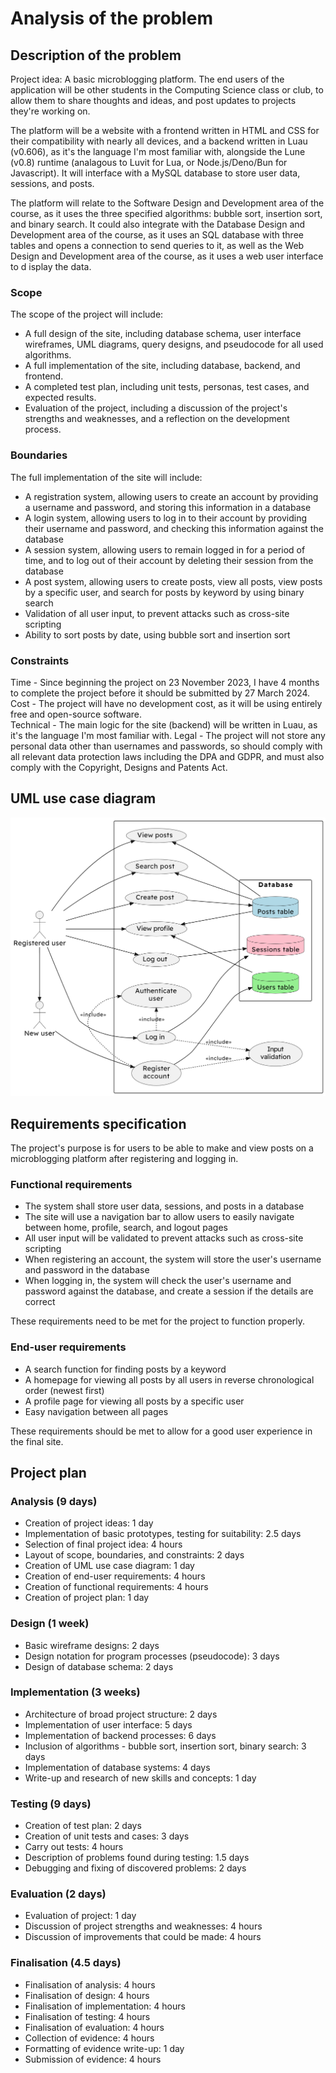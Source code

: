 # Analysis of the problem

## Description of the problem

Project idea: A basic microblogging platform. The end users of the application will be other students in the Computing Science class or club, to allow them to share thoughts and ideas, and post updates to projects they're working on.

The platform will be a website with a frontend written in HTML and CSS for their compatibility with nearly all devices, and a backend written in Luau (v0.606), as it's the language I'm most familiar with, alongside the Lune (v0.8) runtime (analagous to Luvit for Lua, or Node.js/Deno/Bun for Javascript). It will interface with a MySQL database to store user data, sessions, and posts.

The platform will relate to the Software Design and Development area of the course, as it uses the three specified algorithms: bubble sort, insertion sort, and binary search. It could also integrate with the Database Design and Development area of the course, as it uses an SQL database with three tables and opens a connection to send queries to it, as well as the Web Design and Development area of the course, as it uses a web user interface to d isplay the data.

### Scope

The scope of the project will include:

-   A full design of the site, including database schema, user interface wireframes, UML diagrams, query designs, and pseudocode for all used algorithms.
-   A full implementation of the site, including database, backend, and frontend.
-   A completed test plan, including unit tests, personas, test cases, and expected results.
-   Evaluation of the project, including a discussion of the project's strengths and weaknesses, and a reflection on the development process.

### Boundaries

The full implementation of the site will include:

-   A registration system, allowing users to create an account by providing a username and password, and storing this information in a database
-   A login system, allowing users to log in to their account by providing their username and password, and checking this information against the database
-   A session system, allowing users to remain logged in for a period of time, and to log out of their account by deleting their session from the database
-   A post system, allowing users to create posts, view all posts, view posts by a specific user, and search for posts by keyword by using binary search
-   Validation of all user input, to prevent attacks such as cross-site scripting
-   Ability to sort posts by date, using bubble sort and insertion sort

### Constraints

Time - Since beginning the project on 23 November 2023, I have 4 months to complete the project before it should be submitted by 27 March 2024.  
Cost - The project will have no development cost, as it will be using entirely free and open-source software.  
Technical - The main logic for the site (backend) will be written in Luau, as it's the language I'm most familiar with.
Legal - The project will not store any personal data other than usernames and passwords, so should comply with all relevant data protection laws including the DPA and GDPR, and must also comply with the Copyright, Designs and Patents Act.

## UML use case diagram

![UML use case diagram](uml.png)

## Requirements specification

The project's purpose is for users to be able to make and view posts on a microblogging platform after registering and logging in.

### Functional requirements

-   The system shall store user data, sessions, and posts in a database
-   The site will use a navigation bar to allow users to easily navigate between home, profile, search, and logout pages
-   All user input will be validated to prevent attacks such as cross-site scripting
-   When registering an account, the system will store the user's username and password in the database
-   When logging in, the system will check the user's username and password against the database, and create a session if the details are correct

These requirements need to be met for the project to function properly.

### End-user requirements

-   A search function for finding posts by a keyword
-   A homepage for viewing all posts by all users in reverse chronological order (newest first)
-   A profile page for viewing all posts by a specific user
-   Easy navigation between all pages

These requirements should be met to allow for a good user experience in the final site.

## Project plan

### Analysis (9 days)

-   Creation of project ideas: 1 day
-   Implementation of basic prototypes, testing for suitability: 2.5 days
-   Selection of final project idea: 4 hours
-   Layout of scope, boundaries, and constraints: 2 days
-   Creation of UML use case diagram: 1 day
-   Creation of end-user requirements: 4 hours
-   Creation of functional requirements: 4 hours
-   Creation of project plan: 1 day

### Design (1 week)

-   Basic wireframe designs: 2 days
-   Design notation for program processes (pseudocode): 3 days
-   Design of database schema: 2 days

### Implementation (3 weeks)

-   Architecture of broad project structure: 2 days
-   Implementation of user interface: 5 days
-   Implementation of backend processes: 6 days
-   Inclusion of algorithms - bubble sort, insertion sort, binary search: 3 days
-   Implementation of database systems: 4 days
-   Write-up and research of new skills and concepts: 1 day

### Testing (9 days)

-   Creation of test plan: 2 days
-   Creation of unit tests and cases: 3 days
-   Carry out tests: 4 hours
-   Description of problems found during testing: 1.5 days
-   Debugging and fixing of discovered problems: 2 days

### Evaluation (2 days)

-   Evaluation of project: 1 day
-   Discussion of project strengths and weaknesses: 4 hours
-   Discussion of improvements that could be made: 4 hours

### Finalisation (4.5 days)

-   Finalisation of analysis: 4 hours
-   Finalisation of design: 4 hours
-   Finalisation of implementation: 4 hours
-   Finalisation of testing: 4 hours
-   Finalisation of evaluation: 4 hours
-   Collection of evidence: 4 hours
-   Formatting of evidence write-up: 1 day
-   Submission of evidence: 4 hours
